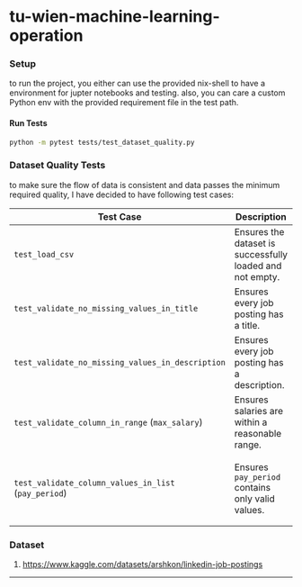# tu-wien-machine-learning-operation

### Setup

to run the project, you either can use the provided nix-shell to have a environment for jupter notebooks and testing. also, you can care a custom
Python env with the provided requirement file in the test path.

#### Run Tests

```bash
python -m pytest tests/test_dataset_quality.py
```

### Dataset Quality Tests

to make sure the flow of data is consistent and data passes the minimum required quality, I have decided to have following test cases:

| Test Case                                    | Description                                              | Range                                   |
|----------------------------------------------|-----------------------------------------------------------|------------------------------------------------------|
| `test_load_csv`                              | Ensures the dataset is successfully loaded and not empty. | N/A (checks file presence and data existence).       |
| `test_validate_no_missing_values_in_title`   | Ensures every job posting has a title.                   | N/A (ensures completeness).                         |
| `test_validate_no_missing_values_in_description` | Ensures every job posting has a description.          | N/A (ensures completeness).                         |
| `test_validate_column_in_range` (`max_salary`) | Ensures salaries are within a reasonable range.        | `0.0` (no negative salaries) to `1,000,000.0`.      |
| `test_validate_column_values_in_list` (`pay_period`) | Ensures `pay_period` contains only valid values.   | Must be one of: `["BIWEEKLY", "HOURLY", "MONTHLY", "WEEKLY", "YEARLY"]`. |

### Dataset 

1. https://www.kaggle.com/datasets/arshkon/linkedin-job-postings

---
